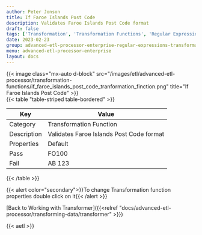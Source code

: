 ```yaml
---
author: Peter Jonson
title: If Faroe Islands Post Code
description: Validates Faroe Islands Post Code format
draft: false
tags: ['Transformation', 'Transformation Functions', 'Regular Expressions']
date: 2023-02-23
group: advanced-etl-processor-enterprise-regular-expressions-transformation
menu: advanced-etl-processor-enterprise
layout: docs
---
```


{{< image class="mx-auto d-block"  src="/images/etl/advanced-etl-processor/transformation-functions/if_faroe_islands_post_code_tranformation_finction.png" title="If Faroe Islands Post Code" >}}
\
{{< table "table-striped table-bordered" >}}

| Key         | Value                                    |
| ----------- | ---------------------------------------- |
| Category    | Transformation Function                  |
| Description | Validates Faroe Islands Post Code format |
| Properties  | Default                                  |
| Pass        | FO100                                    |
| Fail        | AB 123                                   |

{{< /table >}}

{{< alert color="secondary">}}To change Transformation function properties double click on it{{< /alert >}}

[Back to Working with Transformer]({{<relref "docs/advanced-etl-processor/transforming-data/transformer" >}})

{{< aetl >}}
